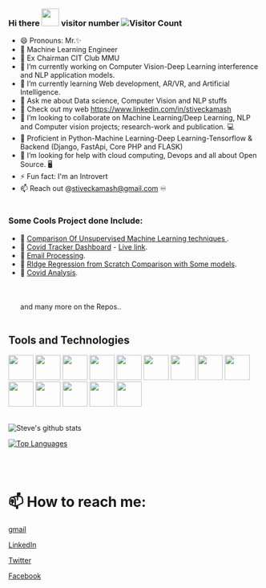 
### Hi there <img src="https://raw.githubusercontent.com/MartinHeinz/MartinHeinz/master/wave.gif" width="35px"> visitor number ![Visitor Count](https://profile-counter.glitch.me/Stephen-Kamau/count.svg)
- 😄 Pronouns: Mr.✨
- 🔰  Machine Learning Engineer 
- 🤖 Ex Chairman CIT Club MMU
- 🔭 I’m currently working on Computer Vision-Deep Learning interference  and NLP application models. 
- 🌱 I’m currently learning Web development, AR/VR, and Artificial Intelligence.
- 💬 Ask me about Data science, Computer Vision and NLP stuffs
- 💨 Check out my web  https://www.linkedin.com/in/stiveckamash
- 👯 I’m looking to collaborate on Machine Learning/Deep Learning, NLP and Computer vision projects; research-work and publication. 💻
- 🛄 Proficient in Python-Machine Learning-Deep Learning-Tensorflow & Backend (Django, FastApi, Core PHP and FLASK) 
- 🤔 I’m looking for help with cloud computing, Devops and all about Open Source. 🖥
- ⚡ Fun fact: I'm an Introvert
- 📫 Reach out @stiveckamash@gmail.com ♾ <br><br>

### Some Cools Project done Include:
- 🔰 [Comparison Of Unsupervised Machine Learning techniques ](https://github.com/Stephen-Kamau/Unsupervised_learning_algorithm_comparisons).
- 🔰 [Covid Tracker Dashboard](https://github.com/Stephen-Kamau/covid19_dash_app) - [Live link](http://covidtracker2021.herokuapp.com/).
- 🔰 [Email Processing](https://github.com/Stephen-Kamau/Email_processing-and-cleaning).
- 🔰 [RIdge Regression from Scratch Comparison with Some models](https://github.com/Stephen-Kamau/Ridge_regression_From_scratch_comparison_with_other).
- 🔰 [Covid Analysis](https://github.com/Stephen-Kamau/Covid19_Analysis).<br><br><br><br>
  and many more on the Repos..<br><br>


## Tools and Technologies

<code><img height="50" src="https://www.vectorlogo.zone/logos/python/python-ar21.svg"></code>
<code><img height="50" src="https://www.vectorlogo.zone/logos/djangoproject/djangoproject-ar21.svg"></code>
<code><img height="50" src="https://www.vectorlogo.zone/logos/pocoo_flask/pocoo_flask-ar21.svg"></code>
<code><img height="50" src="https://www.vectorlogo.zone/logos/elastic/elastic-ar21.svg"></code>
<code><img height="50" src="https://www.vectorlogo.zone/logos/redis/redis-ar21.svg"></code>
<code><img height="50" src="https://www.vectorlogo.zone/logos/postgresql/postgresql-horizontal.svg"></code>
<code><img height="50" src="https://www.vectorlogo.zone/logos/github/github-ar21.svg"></code>
<code><img height="50" src="https://www.vectorlogo.zone/logos/atlassian_jira/atlassian_jira-ar21.svg"></code>
<code><img height="50" src="https://www.vectorlogo.zone/logos/getpostman/getpostman-ar21.svg"></code>
<code><img height="50" src="https://www.vectorlogo.zone/logos/mongodb/mongodb-ar21.svg"></code>
<code><img height="50" src="https://www.vectorlogo.zone/logos/rabbitmq/rabbitmq-ar21.svg"></code>
<code><img height="50" src="https://www.vectorlogo.zone/logos/heroku/heroku-ar21.svg"></code>
<code><img height="50" src="https://www.vectorlogo.zone/logos/docker/docker-ar21.svg"></code>
<code><img height='50' src='https://www.vectorlogo.zone/logos/amazon_aws/amazon_aws-ar21.svg'></code>
<br><br>

 ![Steve's github stats](https://github-readme-stats.vercel.app/api?username=Stephen-Kamau&show_icons=true&theme=radical)
 
 [![Top Languages](https://github-readme-stats.vercel.app/api/top-langs/?username=Stephen-Kamau&layout=compact)](https://github.com/Stephen-Kamau/github-readme-stats)

<br><br>
# 📫 How to reach me: 

[gmail](stiveckamash@gmail.com)

[LinkedIn](https://www.linkedin.com/in/stiveckamash/)

[Twitter](https://twitter.com/KamashStivec)

[Facebook](https://www.facebook.com/stiveckamash)


